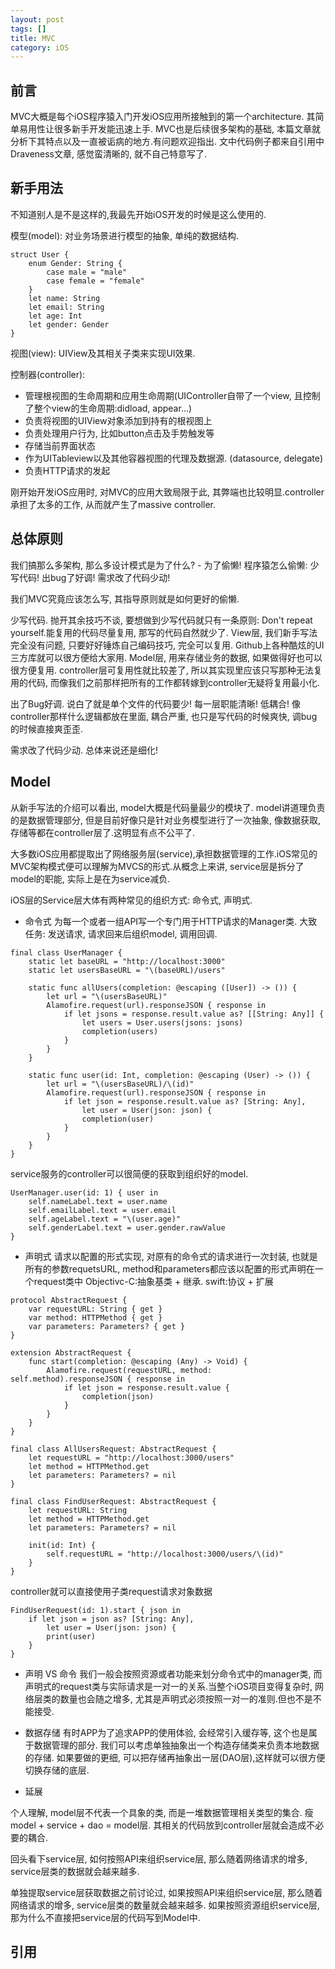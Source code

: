 ```yaml
---
layout: post
tags: []
title: MVC
category: iOS
---
```

## 前言

MVC大概是每个iOS程序猿入门开发iOS应用所接触到的第一个architecture. 其简单易用性让很多新手开发能迅速上手.
MVC也是后续很多架构的基础, 本篇文章就分析下其特点以及一直被诟病的地方.有问题欢迎指出.
文中代码例子都来自引用中Draveness文章, 感觉蛮清晰的, 就不自己特意写了.

## 新手用法
不知道别人是不是这样的,我最先开始iOS开发的时候是这么使用的.

模型(model): 对业务场景进行模型的抽象, 单纯的数据结构.

```
struct User {
    enum Gender: String {
        case male = "male"
        case female = "female"
    }
    let name: String
    let email: String
    let age: Int
    let gender: Gender
}
```

视图(view):  UIView及其相关子类来实现UI效果.

控制器(controller):
* 管理根视图的生命周期和应用生命周期(UIController自带了一个view, 且控制了整个view的生命周期:didload, appear...)
* 负责将视图的UIView对象添加到持有的根视图上
* 负责处理用户行为, 比如button点击及手势触发等
* 存储当前界面状态
* 作为UITableview以及其他容器视图的代理及数据源. (datasource, delegate)
* 负责HTTP请求的发起

刚开始开发iOS应用时, 对MVC的应用大致局限于此, 其弊端也比较明显.controller承担了太多的工作, 从而就产生了massive controller.

## 总体原则
我们搞那么多架构, 那么多设计模式是为了什么? - 为了偷懒!
程序猿怎么偷懒: 少写代码! 出bug了好调! 需求改了代码少动!

我们MVC究竟应该怎么写, 其指导原则就是如何更好的偷懒.

少写代码.
抛开其余技巧不谈, 要想做到少写代码就只有一条原则: Don't repeat yourself.能复用的代码尽量复用, 那写的代码自然就少了.
View层, 我们新手写法完全没有问题, 只要好好锤炼自己编码技巧, 完全可以复用. Github上各种酷炫的UI三方库就可以很方便给大家用.
Model层, 用来存储业务的数据, 如果做得好也可以很方便复用.
controller层可复用性就比较差了, 所以其实现里应该只写那种无法复用的代码, 而像我们之前那样把所有的工作都转嫁到controller无疑将复用最小化.

出了Bug好调.
说白了就是单个文件的代码要少! 每一层职能清晰! 低耦合!
像controller那样什么逻辑都放在里面, 耦合严重, 也只是写代码的时候爽快, 调bug的时候直接爽歪歪.

需求改了代码少动.
总体来说还是细化!

## Model

从新手写法的介绍可以看出, model大概是代码量最少的模块了.
model讲道理负责的是数据管理部分, 但是目前好像只是针对业务模型进行了一次抽象, 像数据获取, 存储等都在controller层了.这明显有点不公平了.

大多数iOS应用都提取出了网络服务层(service),承担数据管理的工作.iOS常见的MVC架构模式便可以理解为MVCS的形式.从概念上来讲, service层是拆分了model的职能, 实际上是在为service减负.

iOS层的Service层大体有两种常见的组织方式: 命令式, 声明式.

* 命令式
为每一个或者一组API写一个专门用于HTTP请求的Manager类.
大致任务: 发送请求, 请求回来后组织model, 调用回调.

```
final class UserManager {
    static let baseURL = "http://localhost:3000"
    static let usersBaseURL = "\(baseURL)/users"

    static func allUsers(completion: @escaping ([User]) -> ()) {
        let url = "\(usersBaseURL)"
        Alamofire.request(url).responseJSON { response in
            if let jsons = response.result.value as? [[String: Any]] {
                let users = User.users(jsons: jsons)
                completion(users)
            }
        }
    }
    
    static func user(id: Int, completion: @escaping (User) -> ()) {
        let url = "\(usersBaseURL)/\(id)"
        Alamofire.request(url).responseJSON { response in
            if let json = response.result.value as? [String: Any],
                let user = User(json: json) {
                completion(user)
            }
        }
    }
}
```
service服务的controller可以很简便的获取到组织好的model.
```
UserManager.user(id: 1) { user in
    self.nameLabel.text = user.name
    self.emailLabel.text = user.email
    self.ageLabel.text = "\(user.age)"
    self.genderLabel.text = user.gender.rawValue
}
```

* 声明式
请求以配置的形式实现, 对原有的命令式的请求进行一次封装, 也就是所有的参数requetsURL, method和parameters都应该以配置的形式声明在一个request类中
Objectivc-C:抽象基类 + 继承.
swift:协议 + 扩展

```
protocol AbstractRequest {
    var requestURL: String { get }
    var method: HTTPMethod { get }
    var parameters: Parameters? { get }
}

extension AbstractRequest {
    func start(completion: @escaping (Any) -> Void) {
        Alamofire.request(requestURL, method: self.method).responseJSON { response in
            if let json = response.result.value {
                completion(json)
            }
        }
    }
}

final class AllUsersRequest: AbstractRequest {
    let requestURL = "http://localhost:3000/users"
    let method = HTTPMethod.get
    let parameters: Parameters? = nil
}

final class FindUserRequest: AbstractRequest {
    let requestURL: String
    let method = HTTPMethod.get
    let parameters: Parameters? = nil
    
    init(id: Int) {
        self.requestURL = "http://localhost:3000/users/\(id)"
    }
}
```
controller就可以直接使用子类request请求对象数据
```
FindUserRequest(id: 1).start { json in
    if let json = json as? [String: Any],
        let user = User(json: json) {
        print(user)
    }
}
```
* 声明 VS 命令
我们一般会按照资源或者功能来划分命令式中的manager类, 而声明式的request类与实际请求是一对一的关系.当整个iOS项目变得复杂时, 网络层类的数量也会随之增多, 尤其是声明式必须按照一对一的准则.但也不是不能接受.

* 数据存储
有时APP为了追求APP的使用体验, 会经常引入缓存等, 这个也是属于数据管理的部分.
我们可以考虑单独抽象出一个构造存储类来负责本地数据的存储.
如果要做的更细, 可以把存储再抽象出一层(DAO层),这样就可以很方便切换存储的底层.

* 延展

个人理解, model层不代表一个具象的类, 而是一堆数据管理相关类型的集合.
瘦model + service + dao = model层. 其相关的代码放到controller层就会造成不必要的耦合.

回头看下service层, 如何按照API来组织service层, 那么随着网络请求的增多, service层类的数据就会越来越多.


单独提取service层获取数据之前讨论过, 如果按照API来组织service层, 那么随着网络请求的增多, service层类的数量就会越来越多.
如果按照资源组织service层, 那为什么不直接把service层的代码写到Model中.
















## 引用

